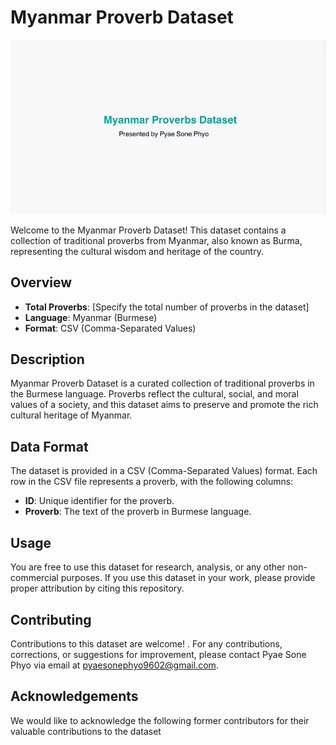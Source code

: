 
# Myanmar Proverb Dataset

![Myanmar Proverb Dataset](Banner)


Welcome to the Myanmar Proverb Dataset! This dataset contains a collection of traditional proverbs from Myanmar, also known as Burma, representing the cultural wisdom and heritage of the country.

## Overview

- **Total Proverbs**: [Specify the total number of proverbs in the dataset]
- **Language**: Myanmar (Burmese)
- **Format**: CSV (Comma-Separated Values)



## Description

Myanmar Proverb Dataset is a curated collection of traditional proverbs in the Burmese language. Proverbs reflect the cultural, social, and moral values of a society, and this dataset aims to preserve and promote the rich cultural heritage of Myanmar.

## Data Format

The dataset is provided in a CSV (Comma-Separated Values) format. Each row in the CSV file represents a proverb, with the following columns:

- **ID**: Unique identifier for the proverb.
- **Proverb**: The text of the proverb in Burmese language.



## Usage

You are free to use this dataset for research, analysis, or any other non-commercial purposes. If you use this dataset in your work, please provide proper attribution by citing this repository.


## Contributing

Contributions to this dataset are welcome! . For any contributions, corrections, or suggestions for improvement, please contact Pyae Sone Phyo via email at pyaesonephyo9602@gmail.com.

## Acknowledgements

We would like to acknowledge the following former contributors for their valuable contributions to the dataset

